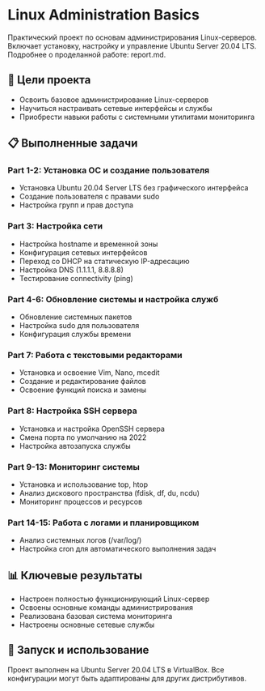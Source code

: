 # Linux Administration Basics

Практический проект по основам администрирования Linux-серверов. Включает установку, настройку и управление Ubuntu Server 20.04 LTS. Подробнее о проделанной работе: report.md.

## 🎯 Цели проекта
- Освоить базовое администрирование Linux-серверов
- Научиться настраивать сетевые интерфейсы и службы
- Приобрести навыки работы с системными утилитами мониторинга

## 📋 Выполненные задачи

### Part 1-2: Установка ОС и создание пользователя
- Установка Ubuntu 20.04 Server LTS без графического интерфейса
- Создание пользователя с правами sudo
- Настройка групп и прав доступа

### Part 3: Настройка сети
- Настройка hostname и временной зоны
- Конфигурация сетевых интерфейсов
- Переход со DHCP на статическую IP-адресацию
- Настройка DNS (1.1.1.1, 8.8.8.8)
- Тестирование connectivity (ping)

### Part 4-6: Обновление системы и настройка служб
- Обновление системных пакетов
- Настройка sudo для пользователя
- Конфигурация службы времени

### Part 7: Работа с текстовыми редакторами
- Установка и освоение Vim, Nano, mcedit
- Создание и редактирование файлов
- Освоение функций поиска и замены

### Part 8: Настройка SSH сервера
- Установка и настройка OpenSSH сервера
- Смена порта по умолчанию на 2022
- Настройка автозапуска службы

### Part 9-13: Мониторинг системы
- Установка и использование top, htop
- Анализ дискового пространства (fdisk, df, du, ncdu)
- Мониторинг процессов и ресурсов

### Part 14-15: Работа с логами и планировщиком
- Анализ системных логов (/var/log/)
- Настройка cron для автоматического выполнения задач

## 📊 Ключевые результаты
- Настроен полностью функционирующий Linux-сервер
- Освоены основные команды администрирования
- Реализована базовая система мониторинга
- Настроены основные сетевые службы

## 🚀 Запуск и использование
Проект выполнен на Ubuntu Server 20.04 LTS в VirtualBox. Все конфигурации могут быть адаптированы для других дистрибутивов.